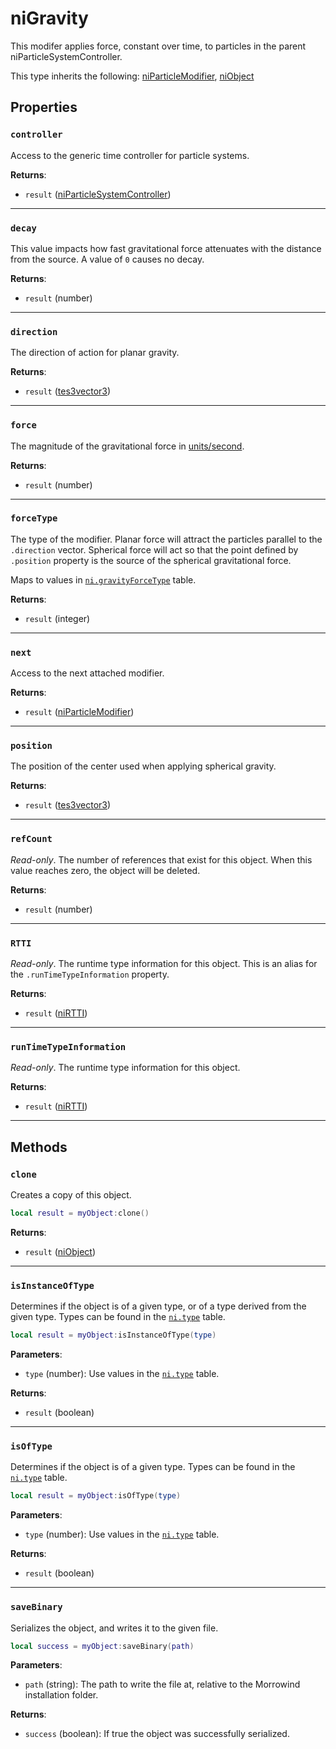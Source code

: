 # niGravity
<div class="search_terms" style="display: none">nigravity, gravity</div>

<!---
	This file is autogenerated. Do not edit this file manually. Your changes will be ignored.
	More information: https://github.com/MWSE/MWSE/tree/master/docs
-->

This modifer applies force, constant over time, to particles in the parent niParticleSystemController.

This type inherits the following: [niParticleModifier](../types/niParticleModifier.md), [niObject](../types/niObject.md)
## Properties

### `controller`
<div class="search_terms" style="display: none">controller</div>

Access to the generic time controller for particle systems.

**Returns**:

* `result` ([niParticleSystemController](../types/niParticleSystemController.md))

***

### `decay`
<div class="search_terms" style="display: none">decay</div>

This value impacts how fast gravitational force attenuates with the distance from the source. A value of `0` causes no decay.

**Returns**:

* `result` (number)

***

### `direction`
<div class="search_terms" style="display: none">direction</div>

The direction of action for planar gravity.

**Returns**:

* `result` ([tes3vector3](../types/tes3vector3.md))

***

### `force`
<div class="search_terms" style="display: none">force</div>

The magnitude of the gravitational force in [units/second](https://mwse.github.io/MWSE/references/general/game-units/).

**Returns**:

* `result` (number)

***

### `forceType`
<div class="search_terms" style="display: none">forcetype</div>

The type of the modifier. Planar force will attract the particles parallel to the `.direction` vector. Spherical force will act so that the point defined by `.position` property is the source of the spherical gravitational force.

Maps to values in [`ni.gravityForceType`](https://mwse.github.io/MWSE/references/ni/gravity-force-types/) table.

**Returns**:

* `result` (integer)

***

### `next`
<div class="search_terms" style="display: none">next</div>

Access to the next attached modifier.

**Returns**:

* `result` ([niParticleModifier](../types/niParticleModifier.md))

***

### `position`
<div class="search_terms" style="display: none">position</div>

The position of the center used when applying spherical gravity.

**Returns**:

* `result` ([tes3vector3](../types/tes3vector3.md))

***

### `refCount`
<div class="search_terms" style="display: none">refcount</div>

*Read-only*. The number of references that exist for this object. When this value reaches zero, the object will be deleted.

**Returns**:

* `result` (number)

***

### `RTTI`
<div class="search_terms" style="display: none">rtti</div>

*Read-only*. The runtime type information for this object. This is an alias for the `.runTimeTypeInformation` property.

**Returns**:

* `result` ([niRTTI](../types/niRTTI.md))

***

### `runTimeTypeInformation`
<div class="search_terms" style="display: none">runtimetypeinformation</div>

*Read-only*. The runtime type information for this object.

**Returns**:

* `result` ([niRTTI](../types/niRTTI.md))

***

## Methods

### `clone`
<div class="search_terms" style="display: none">clone</div>

Creates a copy of this object.

```lua
local result = myObject:clone()
```

**Returns**:

* `result` ([niObject](../types/niObject.md))

***

### `isInstanceOfType`
<div class="search_terms" style="display: none">isinstanceoftype, instanceoftype</div>

Determines if the object is of a given type, or of a type derived from the given type. Types can be found in the [`ni.type`](https://mwse.github.io/MWSE/references/ni/types/) table.

```lua
local result = myObject:isInstanceOfType(type)
```

**Parameters**:

* `type` (number): Use values in the [`ni.type`](https://mwse.github.io/MWSE/references/ni/types/) table.

**Returns**:

* `result` (boolean)

***

### `isOfType`
<div class="search_terms" style="display: none">isoftype, oftype</div>

Determines if the object is of a given type. Types can be found in the [`ni.type`](https://mwse.github.io/MWSE/references/ni/types/) table.

```lua
local result = myObject:isOfType(type)
```

**Parameters**:

* `type` (number): Use values in the [`ni.type`](https://mwse.github.io/MWSE/references/ni/types/) table.

**Returns**:

* `result` (boolean)

***

### `saveBinary`
<div class="search_terms" style="display: none">savebinary</div>

Serializes the object, and writes it to the given file.

```lua
local success = myObject:saveBinary(path)
```

**Parameters**:

* `path` (string): The path to write the file at, relative to the Morrowind installation folder.

**Returns**:

* `success` (boolean): If true the object was successfully serialized.

